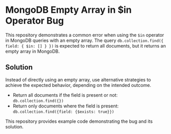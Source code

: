 # MongoDB Empty Array in $in Operator Bug

This repository demonstrates a common error when using the `$in` operator in MongoDB queries with an empty array.  The query `db.collection.find({ field: { $in: [] } })` is expected to return all documents, but it returns an empty array in MongoDB.

## Solution

Instead of directly using an empty array, use alternative strategies to achieve the expected behavior, depending on the intended outcome.

- Return all documents if the field is present or not:  `db.collection.find({})`
- Return only documents where the field is present: `db.collection.find({field: {$exists: true}})`

This repository provides example code demonstrating the bug and its solution.